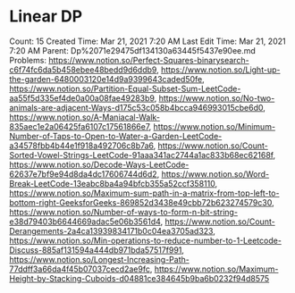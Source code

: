 # Linear DP

Count: 15
Created Time: Mar 21, 2021 7:20 AM
Last Edit Time: Mar 21, 2021 7:20 AM
Parent: Dp%2071e29475df134130a63445f5437e90ee.md
Problems: https://www.notion.so/Perfect-Squares-binarysearch-c6f74fc6da5b458ebee48bedd9d6ddb9, https://www.notion.so/Light-up-the-garden-6480003120e14d9a9399643caded50fe, https://www.notion.so/Partition-Equal-Subset-Sum-LeetCode-aa55f5d335ef4de0a00a08fae49283b9, https://www.notion.so/No-two-animals-are-adjacent-Ways-d175c53c058b4bcca946993015cbe6d0, https://www.notion.so/A-Maniacal-Walk-835aec1e2a06425fa6107c17561866e7, https://www.notion.so/Minimum-Number-of-Taps-to-Open-to-Water-a-Garden-LeetCode-a34578fbb4b44e1f918a492706c8b7a6, https://www.notion.so/Count-Sorted-Vowel-Strings-LeetCode-91aaa341ac2744a1ac833b68ec62168f, https://www.notion.so/Decode-Ways-LeetCode-62637e7bf9e94d8da4dc17606744d6d2, https://www.notion.so/Word-Break-LeetCode-13eabc8ba4a94bfcb355a52ccf358110, https://www.notion.so/Maximum-sum-path-in-a-matrix-from-top-left-to-bottom-right-GeeksforGeeks-869852d3438e49cbb72b623274579c30, https://www.notion.so/Number-of-ways-to-form-n-bit-string-e38d79403b6644669adac5e06b3561d4, https://www.notion.so/Count-Derangements-2a4ca13939834171b0c04ea3705ad323, https://www.notion.so/Min-operations-to-reduce-number-to-1-Leetcode-Discuss-885af131594a444db971bda57517f991, https://www.notion.so/Longest-Increasing-Path-77ddff3a66da4f45b07037cecd2ae9fc, https://www.notion.so/Maximum-Height-by-Stacking-Cuboids-d04881ce384645b9ba6b0232f94d8575